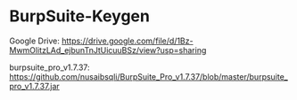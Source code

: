 # BurpSuite-Keygen

Google Drive: https://drive.google.com/file/d/1Bz-MwmOlitzLAd_ejbunTnJtUicuuBSz/view?usp=sharing

burpsuite_pro_v1.7.37: https://github.com/nusaibsqli/BurpSuite_Pro_v1.7.37/blob/master/burpsuite_pro_v1.7.37.jar
